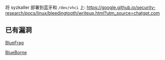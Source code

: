 
将 syzkaller 部署到蓝牙和 `/dev/vhci` 上: https://google.github.io/security-research/pocs/linux/bleedingtooth/writeup.html?utm_source=chatgpt.com

## 已有漏洞

[BlueFrag](https://insinuator.net/2020/04/cve-2020-0022-an-android-8-0-9-0-bluetooth-zero-click-rce-bluefrag/)

[BlueBorne](https://www.armis.com/blog/blueborne-cyber-threat-impacts-amazon-echo-and-google-home/)